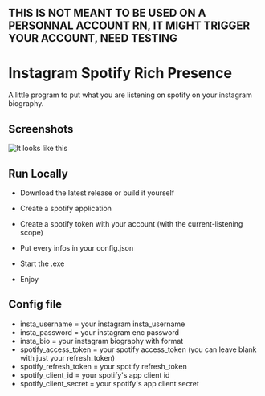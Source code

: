 ## THIS IS NOT MEANT TO BE USED ON A PERSONNAL ACCOUNT RN, IT MIGHT TRIGGER YOUR ACCOUNT, NEED TESTING


# Instagram Spotify Rich Presence

A little program to put what you are listening on spotify on your instagram biography.


## Screenshots

![It looks like this](https://media.discordapp.net/attachments/971422905328095255/979073568023408690/Untitled.png)


## Run Locally

- Download the latest release or build it yourself

- Create a spotify application

- Create a spotify token with your account (with the current-listening scope)

- Put every infos in your config.json

- Start the .exe

- Enjoy

## Config file

- insta_username = your instagram insta_username
- insta_password = your instagram enc password
- insta_bio = your instagram biography with format
- spotify_access_token = your spotify access_token (you can leave blank with just your refresh_token)
- spotify_refresh_token = your spotify refresh_token
- spotify_client_id = your spotify's app client id
- spotify_client_secret = your spotify's app client secret
